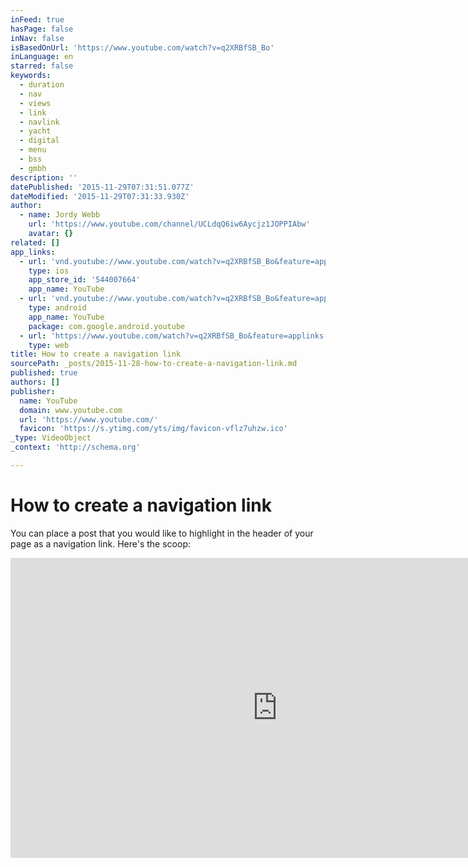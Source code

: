 ```yaml
---
inFeed: true
hasPage: false
inNav: false
isBasedOnUrl: 'https://www.youtube.com/watch?v=q2XRBfSB_Bo'
inLanguage: en
starred: false
keywords:
  - duration
  - nav
  - views
  - link
  - navlink
  - yacht
  - digital
  - menu
  - bss
  - gmbh
description: ''
datePublished: '2015-11-29T07:31:51.077Z'
dateModified: '2015-11-29T07:31:33.930Z'
author:
  - name: Jordy Webb
    url: 'https://www.youtube.com/channel/UCLdqQ6iw6Aycjz1JOPPIAbw'
    avatar: {}
related: []
app_links:
  - url: 'vnd.youtube://www.youtube.com/watch?v=q2XRBfSB_Bo&feature=applinks'
    type: ios
    app_store_id: '544007664'
    app_name: YouTube
  - url: 'vnd.youtube://www.youtube.com/watch?v=q2XRBfSB_Bo&feature=applinks'
    type: android
    app_name: YouTube
    package: com.google.android.youtube
  - url: 'https://www.youtube.com/watch?v=q2XRBfSB_Bo&feature=applinks'
    type: web
title: How to create a navigation link
sourcePath: _posts/2015-11-28-how-to-create-a-navigation-link.md
published: true
authors: []
publisher:
  name: YouTube
  domain: www.youtube.com
  url: 'https://www.youtube.com/'
  favicon: 'https://s.ytimg.com/yts/img/favicon-vflz7uhzw.ico'
_type: VideoObject
_context: 'http://schema.org'

---
```

# How to create a navigation link

You can place a post that you would like to highlight in the header of your page as a navigation link. Here's the scoop:

<iframe src="https://cdn.embedly.com/widgets/media.html?src=https%3A%2F%2Fwww.youtube.com%2Fembed%2Fq2XRBfSB_Bo%3Ffeature%3Doembed&amp;url=https%3A%2F%2Fwww.youtube.com%2Fwatch%3Fv%3Dq2XRBfSB_Bo&amp;image=https%3A%2F%2Fi.ytimg.com%2Fvi%2Fq2XRBfSB_Bo%2Fhqdefault.jpg&amp;key=b7d04c9b404c499eba89ee7072e1c4f7&amp;type=text%2Fhtml&amp;schema=youtube" width="854" height="480" scrolling="no" frameborder="0" allowfullscreen="allowfullscreen" style=""></iframe>